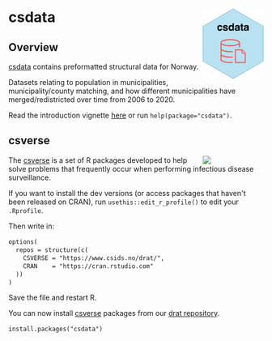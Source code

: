 # csdata <a href="https://www.csids.no/csdata/"><img src="man/figures/logo.png" align="right" width="120" /></a>

## Overview 

[csdata](https://www.csids.no/csdata/) contains preformatted structural data for Norway.

Datasets relating to population in municipalities, municipality/county matching, and how different municipalities have merged/redistricted over time from 2006 to 2020.

Read the introduction vignette [here](http://www.csids.no/csmaps/articles/csdata.html) or run `help(package="csdata")`.

## csverse

<a href="https://www.csids.no/packages.html"><img src="https://www.csids.no/packages/csverse.png" align="right" width="120" /></a>

The [csverse](https://www.csids.no/packages.html) is a set of R packages developed to help solve problems that frequently occur when performing infectious disease surveillance.

If you want to install the dev versions (or access packages that haven't been released on CRAN), run `usethis::edit_r_profile()` to edit your `.Rprofile`. 

Then write in:

```
options(
  repos = structure(c(
    CSVERSE = "https://www.csids.no/drat/",
    CRAN    = "https://cran.rstudio.com"
  ))
)
```

Save the file and restart R.

You can now install [csverse](https://www.csids.no/packages.html) packages from our [drat repository](https://www.csids.no/drat/).

```
install.packages("csdata")
```

